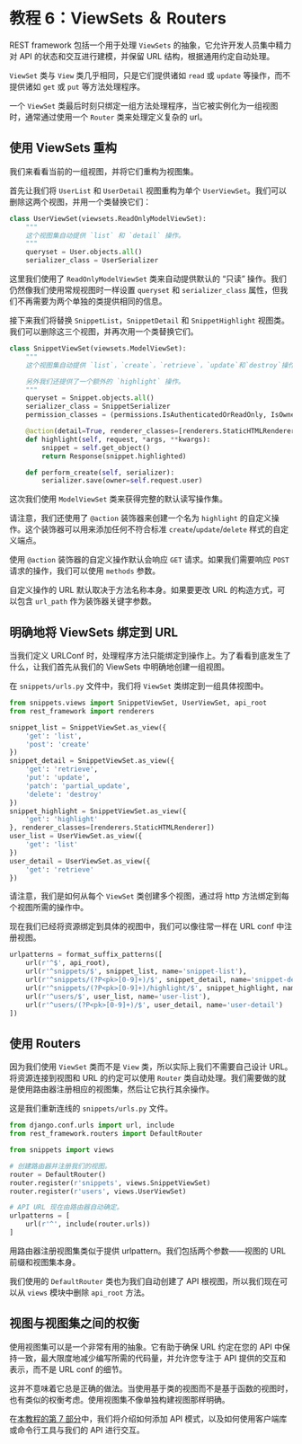 # 教程 6：ViewSets ＆ Routers
REST framework 包括一个用于处理 `ViewSets` 的抽象，它允许开发人员集中精力对 API 的状态和交互进行建模，并保留 URL 结构，根据通用约定自动处理。

`ViewSet` 类与 `View` 类几乎相同，只是它们提供诸如 `read` 或 `update` 等操作，而不提供诸如 `get` 或 `put` 等方法处理程序。

一个 `ViewSet` 类最后时刻只绑定一组方法处理程序，当它被实例化为一组视图时，通常通过使用一个 `Router` 类来处理定义复杂的 url。

## 使用 ViewSets 重构
我们来看看当前的一组视图，并将它们重构为视图集。

首先让我们将 `UserList` 和 `UserDetail` 视图重构为单个 `UserViewSet`。我们可以删除这两个视图，并用一个类替换它们：
```python
class UserViewSet(viewsets.ReadOnlyModelViewSet):
    """
    这个视图集自动提供 `list` 和 `detail` 操作。
    """
    queryset = User.objects.all()
    serializer_class = UserSerializer
```
这里我们使用了 `ReadOnlyModelViewSet` 类来自动提供默认的 “只读” 操作。我们仍然像我们使用常规视图时一样设置 `queryset` 和 `serializer_class` 属性，但我们不再需要为两个单独的类提供相同的信息。

接下来我们将替换 `SnippetList`，`SnippetDetail` 和 `SnippetHighlight` 视图类。我们可以删除这三个视图，并再次用一个类替换它们。
```python
class SnippetViewSet(viewsets.ModelViewSet):
    """
    这个视图集自动提供 `list`，`create`，`retrieve`，`update`和`destroy`操作。

    另外我们还提供了一个额外的 `highlight` 操作。
    """
    queryset = Snippet.objects.all()
    serializer_class = SnippetSerializer
    permission_classes = (permissions.IsAuthenticatedOrReadOnly, IsOwnerOrReadOnly,)

    @action(detail=True, renderer_classes=[renderers.StaticHTMLRenderer])
    def highlight(self, request, *args, **kwargs):
        snippet = self.get_object()
        return Response(snippet.highlighted)

    def perform_create(self, serializer):
        serializer.save(owner=self.request.user)
```
这次我们使用 `ModelViewSet` 类来获得完整的默认读写操作集。

请注意，我们还使用了 `@action` 装饰器来创建一个名为 `highlight` 的自定义操作。这个装饰器可以用来添加任何不符合标准 `create`/`update`/`delete` 样式的自定义端点。

使用 `@action` 装饰器的自定义操作默认会响应 `GET` 请求。如果我们需要响应 `POST` 请求的操作，我们可以使用 `methods` 参数。

自定义操作的 URL 默认取决于方法名称本身。如果要更改 URL 的构造方式，可以包含 `url_path` 作为装饰器关键字参数。

## 明确地将 ViewSets 绑定到 URL
当我们定义 URLConf 时，处理程序方法只能绑定到操作上。为了看看到底发生了什么，让我们首先从我们的 ViewSets 中明确地创建一组视图。

在 `snippets/urls.py` 文件中，我们将 `ViewSet` 类绑定到一组具体视图中。
```python
from snippets.views import SnippetViewSet, UserViewSet, api_root
from rest_framework import renderers

snippet_list = SnippetViewSet.as_view({
    'get': 'list',
    'post': 'create'
})
snippet_detail = SnippetViewSet.as_view({
    'get': 'retrieve',
    'put': 'update',
    'patch': 'partial_update',
    'delete': 'destroy'
})
snippet_highlight = SnippetViewSet.as_view({
    'get': 'highlight'
}, renderer_classes=[renderers.StaticHTMLRenderer])
user_list = UserViewSet.as_view({
    'get': 'list'
})
user_detail = UserViewSet.as_view({
    'get': 'retrieve'
})
```
请注意，我们是如何从每个 `ViewSet` 类创建多个视图，通过将 http 方法绑定到每个视图所需的操作中。

现在我们已经将资源绑定到具体的视图中，我们可以像往常一样在 URL conf 中注册视图。
```python
urlpatterns = format_suffix_patterns([
    url(r'^$', api_root),
    url(r'^snippets/$', snippet_list, name='snippet-list'),
    url(r'^snippets/(?P<pk>[0-9]+)/$', snippet_detail, name='snippet-detail'),
    url(r'^snippets/(?P<pk>[0-9]+)/highlight/$', snippet_highlight, name='snippet-highlight'),
    url(r'^users/$', user_list, name='user-list'),
    url(r'^users/(?P<pk>[0-9]+)/$', user_detail, name='user-detail')
])
```

## 使用 Routers
因为我们使用 `ViewSet` 类而不是 `View` 类，所以实际上我们不需要自己设计 URL。将资源连接到视图和 URL 的约定可以使用 `Router` 类自动处理。我们需要做的就是使用路由器注册相应的视图集，然后让它执行其余操作。

这是我们重新连线的 `snippets/urls.py` 文件。
```python
from django.conf.urls import url, include
from rest_framework.routers import DefaultRouter

from snippets import views

# 创建路由器并注册我们的视图。
router = DefaultRouter()
router.register(r'snippets', views.SnippetViewSet)
router.register(r'users', views.UserViewSet)

# API URL 现在由路由器自动确定。
urlpatterns = [
    url(r'^', include(router.urls))
]
```
用路由器注册视图集类似于提供 urlpattern。我们包括两个参数——视图的 URL 前缀和视图集本身。

我们使用的 `DefaultRouter` 类也为我们自动创建了 API 根视图，所以我们现在可以从 `views` 模块中删除 `api_root` 方法。

## 视图与视图集之间的权衡
使用视图集可以是一个非常有用的抽象。它有助于确保 URL 约定在您的 API 中保持一致，最大限度地减少编写所需的代码量，并允许您专注于 API 提供的交互和表示，而不是 URL conf 的细节。

这并不意味着它总是正确的做法。当使用基于类的视图而不是基于函数的视图时，也有类似的权衡考虑。使用视图集不像单独构建视图那样明确。

在[本教程的第 7 部分](http://www.iamnancy.top/post/173/)中，我们将介绍如何添加 API 模式，以及如何使用客户端库或命令行工具与我们的 API 进行交互。
